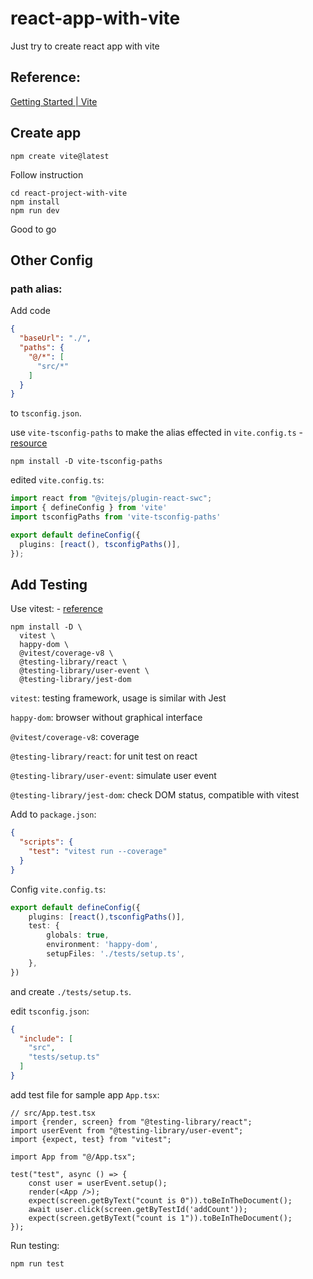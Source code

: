 # react-app-with-vite
Just try to create react app with vite

## Reference:
[Getting Started | Vite](https://vitejs.dev/guide/)

## Create app

```shell
npm create vite@latest
```

Follow instruction
```shell
cd react-project-with-vite
npm install
npm run dev
```

Good to go

## Other Config

### path alias:
Add code
```json
{
  "baseUrl": "./",
  "paths": {
    "@/*": [
      "src/*"
    ]
  }
}
```
to `tsconfig.json`.

use `vite-tsconfig-paths` to make the alias effected in `vite.config.ts` - [resource](https://github.com/vitejs/vite/issues/6828)

```shell
npm install -D vite-tsconfig-paths
```

edited `vite.config.ts`:
```ts
import react from "@vitejs/plugin-react-swc";
import { defineConfig } from 'vite'
import tsconfigPaths from 'vite-tsconfig-paths'

export default defineConfig({
  plugins: [react(), tsconfigPaths()],
});
```

## Add Testing

Use vitest: - [reference](https://vitest.dev/config/)
```shell
npm install -D \
  vitest \
  happy-dom \
  @vitest/coverage-v8 \
  @testing-library/react \
  @testing-library/user-event \
  @testing-library/jest-dom
```
`vitest`: testing framework, usage is similar with Jest

`happy-dom`: browser without graphical interface

`@vitest/coverage-v8`: coverage

`@testing-library/react`: for unit test on react

`@testing-library/user-event`: simulate user event

`@testing-library/jest-dom`: check DOM status, compatible with vitest

Add to `package.json`:
```json
{
  "scripts": {
    "test": "vitest run --coverage"
  }
}
```

Config `vite.config.ts`:
```ts
export default defineConfig({
    plugins: [react(),tsconfigPaths()],
    test: {
        globals: true,
        environment: 'happy-dom',
        setupFiles: './tests/setup.ts',
    },
})
```

and create `./tests/setup.ts`.

edit `tsconfig.json`:
```json
{
  "include": [
    "src",
    "tests/setup.ts"
  ]
}
```

add test file for sample app `App.tsx`:
```tsx
// src/App.test.tsx
import {render, screen} from "@testing-library/react";
import userEvent from "@testing-library/user-event";
import {expect, test} from "vitest";

import App from "@/App.tsx";

test("test", async () => {
    const user = userEvent.setup();
    render(<App />);
    expect(screen.getByText("count is 0")).toBeInTheDocument();
    await user.click(screen.getByTestId('addCount'));
    expect(screen.getByText("count is 1")).toBeInTheDocument();
});
```

Run testing:
```shell
npm run test
```